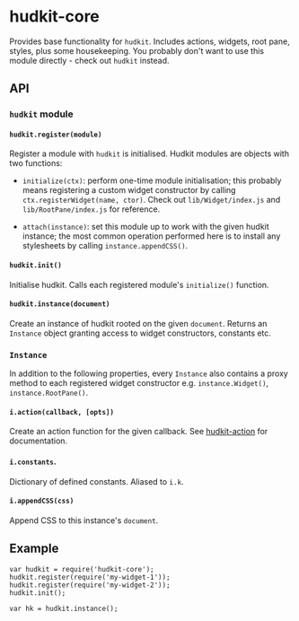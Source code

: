 # hudkit-core

Provides base functionality for `hudkit`. Includes actions, widgets, root pane, styles, plus some housekeeping. You probably don't want to use this module directly - check out `hudkit` instead.

## API

### `hudkit` module

#### `hudkit.register(module)`

Register a module with `hudkit` is initialised. Hudkit modules are objects with two functions:

  * `initialize(ctx)`: perform one-time module initialisation; this probably means registering a custom widget constructor by calling `ctx.registerWidget(name, ctor)`. Check out `lib/Widget/index.js` and `lib/RootPane/index.js` for reference.

  * `attach(instance)`: set this module up to work with the given hudkit instance; the most common operation performed here is to install any stylesheets by calling `instance.appendCSS()`.

#### `hudkit.init()`

Initialise hudkit. Calls each registered module's `initialize()` function.

#### `hudkit.instance(document)`

Create an instance of hudkit rooted on the given `document`. Returns an `Instance` object granting access to widget constructors, constants etc.

### `Instance`

In addition to the following properties, every `Instance` also contains a proxy method to each registered widget constructor e.g. `instance.Widget()`, `instance.RootPane()`.

#### `i.action(callback, [opts])`

Create an action function for the given callback. See [hudkit-action](http://github.com/jaz303/hudkit-action) for documentation.

#### `i.constants`.

Dictionary of defined constants. Aliased to `i.k`.

#### `i.appendCSS(css)`

Append CSS to this instance's `document`.

## Example

    var hudkit = require('hudkit-core');
    hudkit.register(require('my-widget-1'));
    hudkit.register(require('my-widget-2'));
    hudkit.init();

    var hk = hudkit.instance();
